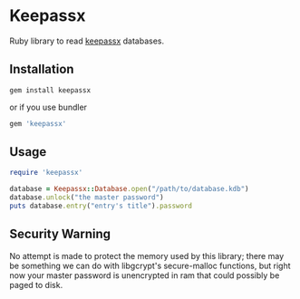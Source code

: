 # Keepassx

Ruby library to read [keepassx](http://www.keepassx.org/) databases.

## Installation

```
gem install keepassx
```
or if you use bundler

```ruby
gem 'keepassx'
```

## Usage

```ruby
require 'keepassx'

database = Keepassx::Database.open("/path/to/database.kdb")
database.unlock("the master password")
puts database.entry("entry's title").password
```

## Security Warning

No attempt is made to protect the memory used by this library; there may be something we can do with libgcrypt's secure-malloc functions, but right now your master password is unencrypted in ram that could possibly be paged to disk.